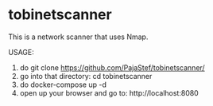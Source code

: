 # tobinetscanner
This is a network scanner that uses Nmap.

USAGE:
1. do git clone https://github.com/PajaStef/tobinetscanner/
2. go into that directory: cd tobinetscanner
3. do docker-compose up -d
4. open up your browser and go to: http://localhost:8080

